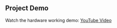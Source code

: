 ## Project Demo

Watch the hardware working demo: [YouTube Video](https://youtube.com/shorts/yG-er15EozY?si=tzOg7qauVF1rOvbH)

